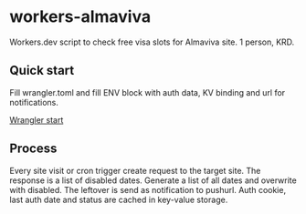 # workers-almaviva
Workers.dev script to check free visa slots for Almaviva site. 1 person, KRD.

## Quick start
Fill wrangler.toml and fill ENV block with auth data, KV binding and url for notifications.

[Wrangler start](https://developers.cloudflare.com/workers/get-started/guide/)

## Process
Every site visit or cron trigger create request to the target site. The response is a list of disabled dates. Generate a list of all dates and overwrite with disabled. The leftover is send as notification to pushurl.
Auth cookie, last auth date and status are cached in key-value storage.
